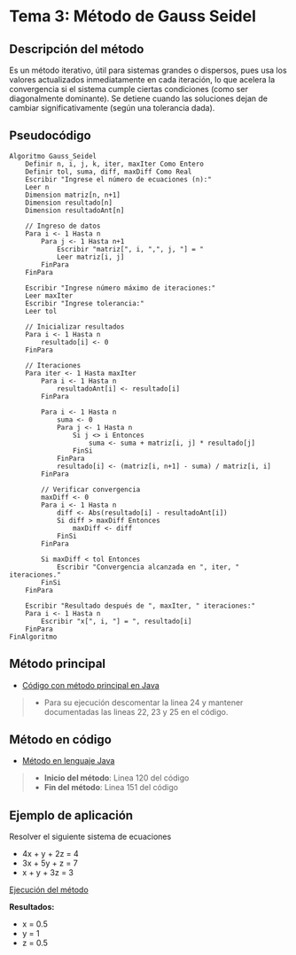 # Tema 3: Método de Gauss Seidel

## Descripción del método

Es un método iterativo, útil para sistemas grandes o dispersos, pues usa los valores actualizados inmediatamente en cada iteración, lo que acelera la convergencia si el sistema cumple ciertas condiciones (como ser diagonalmente dominante). Se detiene cuando las soluciones dejan de cambiar significativamente (según una tolerancia dada).

## Pseudocódigo

    Algoritmo Gauss_Seidel
        Definir n, i, j, k, iter, maxIter Como Entero
        Definir tol, suma, diff, maxDiff Como Real
        Escribir "Ingrese el número de ecuaciones (n):"
        Leer n
        Dimension matriz[n, n+1]
        Dimension resultado[n]
        Dimension resultadoAnt[n]
        
        // Ingreso de datos
        Para i <- 1 Hasta n
            Para j <- 1 Hasta n+1
                Escribir "matriz[", i, ",", j, "] = "
                Leer matriz[i, j]
            FinPara
        FinPara
        
        Escribir "Ingrese número máximo de iteraciones:"
        Leer maxIter
        Escribir "Ingrese tolerancia:"
        Leer tol
        
        // Inicializar resultados
        Para i <- 1 Hasta n
            resultado[i] <- 0
        FinPara
        
        // Iteraciones
        Para iter <- 1 Hasta maxIter
            Para i <- 1 Hasta n
                resultadoAnt[i] <- resultado[i]
            FinPara
            
            Para i <- 1 Hasta n
                suma <- 0
                Para j <- 1 Hasta n
                    Si j <> i Entonces
                        suma <- suma + matriz[i, j] * resultado[j]
                    FinSi
                FinPara
                resultado[i] <- (matriz[i, n+1] - suma) / matriz[i, i]
            FinPara
            
            // Verificar convergencia
            maxDiff <- 0
            Para i <- 1 Hasta n
                diff <- Abs(resultado[i] - resultadoAnt[i])
                Si diff > maxDiff Entonces
                    maxDiff <- diff
                FinSi
            FinPara
            
            Si maxDiff < tol Entonces
                Escribir "Convergencia alcanzada en ", iter, " iteraciones."
            FinSi
        FinPara
        
        Escribir "Resultado después de ", maxIter, " iteraciones:"
        Para i <- 1 Hasta n
            Escribir "x[", i, "] = ", resultado[i]
        FinPara
    FinAlgoritmo

## Método principal
- [Código con método principal en Java](./src/App.java)
> - Para su ejecución descomentar la linea 24 y mantener documentadas las lineas 22, 23 y 25 en el código.

## Método en código
- [Método en lenguaje Java](./src/metodos.java)
> - **Inicio del método**: Linea 120 del código
> - **Fin del método**: Linea 151 del código

## Ejemplo de aplicación
Resolver el siguiente sistema de ecuaciones
- 4x + y + 2z = 4
- 3x + 5y + z = 7
- x + y + 3z = 3

[Ejecución del método](./Ejecuciones/Ejecucion_Seidel.png)

**Resultados:** 
- x = 0.5
- y = 1
- z = 0.5